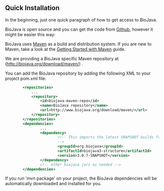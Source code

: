 ## Quick Installation

In the beginning, just one quick paragraph of how to get access to BioJava.

BioJava is open source and you can get the code from [Github](https://github.com/biojava/biojava), however it might be easier this way:

BioJava uses [Maven](http://maven.apache.org/) as a build and distribution system. If you are new to Maven, take a look at the [Getting Started with Maven](http://maven.apache.org/guides/getting-started/index.html)  guide.

We are providing a BioJava specific Maven repository at (http://biojava.org/download/maven/) .

You can add the BioJava repository by adding the following XML to your project pom.xml file:
```xml
        <repositories>
            ...
            <repository>
                <id>biojava-maven-repo</id>
                <name>BioJava repository</name>
                <url>http://www.biojava.org/download/maven/</url>           
            </repository>
        </repositories>
        <dependencies>
                ...
                <dependency>
                        <!-- This imports the latest SNAPSHOT builds from the protein structure modules of BioJava
                        -->                        
                        <groupId>org.biojava</groupId>
                        <artifactId>biojava3-structure</artifactId>
                        <version>3.0.7-SNAPSHOT</version>
                </dependency>
                <!-- other biojava jars as needed -->
        </dependencies> 
```

If you run 'mvn package' on your project, the BioJava dependencies will be automatically downloaded and installed for you.

